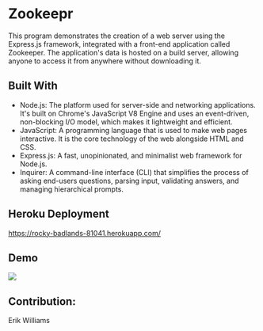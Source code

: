 # Zookeepr

This program demonstrates the creation of a web server using the Express.js framework, integrated with a front-end application called Zookeeper. The application's data is hosted on a build server, allowing anyone to access it from anywhere without downloading it.

## Built With

- Node.js: The platform used for server-side and networking applications. It's built on Chrome's JavaScript V8 Engine and uses an event-driven, non-blocking I/O model, which makes it lightweight and efficient.
- JavaScript: A programming language that is used to make web pages interactive. It is the core technology of the web alongside HTML and CSS.
- Express.js: A fast, unopinionated, and minimalist web framework for Node.js.
- Inquirer: A command-line interface (CLI) that simplifies the process of asking end-users questions, parsing input, validating answers, and managing hierarchical prompts.

## Heroku Deployment

https://rocky-badlands-81041.herokuapp.com/

## Demo

![](./public/assets/images/demo.gif)

## Contribution:

Erik Williams
